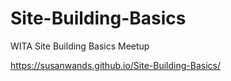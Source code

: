 # Site-Building-Basics
WITA Site Building Basics Meetup

https://susanwands.github.io/Site-Building-Basics/
